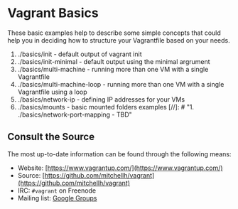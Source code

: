 # Vagrant Basics
These basic examples help to describe some simple concepts that could help you in deciding how to structure your Vagrantfile based on your needs.

1. ./basics/init - default output of vagrant init
1. ./basics/init-minimal - default output using the minimal argrument
1. ./basics/multi-machine - running more than one VM with a single Vagrantfile
1. ./basics/multi-machine-loop - running more than one VM with a single Vagrantfile using a loop
1. ./basics/network-ip - defining IP addresses for your VMs
1. ./basics/mounts - basic mounted folders examples
[//]: # "1. ./basics/network-port-mapping - TBD"

## Consult the Source
The most up-to-date information can be found through the following means:

* Website: [https://www.vagrantup.com/](https://www.vagrantup.com/)
* Source: [https://github.com/mitchellh/vagrant](https://github.com/mitchellh/vagrant)
* IRC: `#vagrant` on Freenode
* Mailing list: [Google Groups](https://groups.google.com/group/vagrant-up)